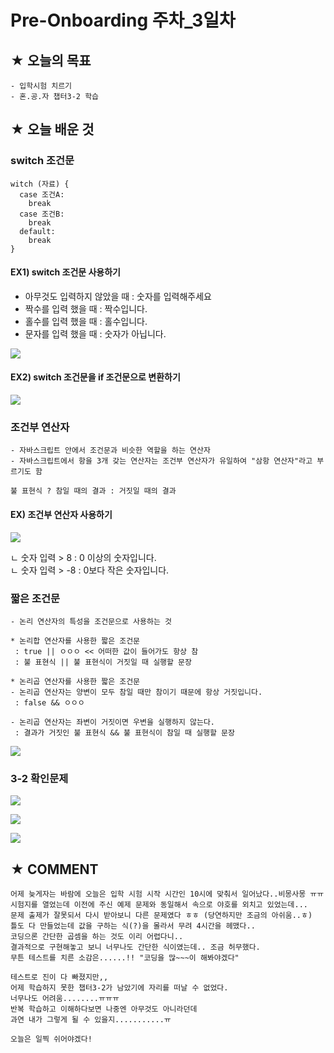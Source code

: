 # Pre-Onboarding 주차_3일차

## ★ 오늘의 목표

```
- 입학시험 치르기
- 혼.공.자 챕터3-2 학습
```

## ★ 오늘 배운 것

### switch 조건문
```
witch (자료) {
  case 조건A:
    break
  case 조건B:
    break
  default:
    break
}
```
#### EX1) switch 조건문 사용하기
* 아무것도 입력하지 않았을 때 : 숫자를 입력해주세요
* 짝수를 입력 했을 때 : 짝수입니다.
* 홀수를 입력 했을 때 : 홀수입니다.
* 문자를 입력 했을 때 : 숫자가 아닙니다.

![](https://user-images.githubusercontent.com/117563796/201095441-d74c6724-47e9-41d8-9023-bbbf7d339073.png)

#### EX2) switch 조건문을 if 조건문으로 변환하기

![](https://user-images.githubusercontent.com/117563796/200769362-33a372b7-0f71-4183-8f80-0c064997f56b.png)

### 조건부 연산자
```
- 자바스크립트 안에서 조건문과 비슷한 역할을 하는 연산자
- 자바스크립트에서 항을 3개 갖는 연산자는 조건부 연산자가 유일하여 "삼항 연산자"라고 부르기도 함

불 표현식 ? 참일 때의 결과 : 거짓일 때의 결과
```

#### EX) 조건부 연산자 사용하기

![](https://user-images.githubusercontent.com/117563796/200770499-972ae2b7-07b0-4ae5-b62c-95452e55330d.png)

ㄴ 숫자 입력 > 8 : 0 이상의 숫자입니다.<br>
ㄴ 숫자 입력 > -8 : 0보다 작은 숫자입니다.

### 짧은 조건문
```
- 논리 연산자의 특성을 조건문으로 사용하는 것

* 논리합 연산자를 사용한 짧은 조건문
 : true || ㅇㅇㅇ << 어떠한 값이 들어가도 항상 참
 : 불 표현식 || 불 표현식이 거짓일 때 실행할 문장
 
* 논리곱 연산자를 사용한 짧은 조건문
- 논리곱 연산자는 양변이 모두 참일 때만 참이기 때문에 항상 거짓입니다.
 : false && ㅇㅇㅇ

- 논리곱 연산자는 좌변이 거짓이면 우변을 실행하지 않는다.
 : 결과가 거짓인 불 표현식 && 불 표현식이 참일 때 실행할 문장
 ```
 
 ![](https://user-images.githubusercontent.com/117563796/200773312-81a4f640-29c3-4da7-8049-8191cbbaddd1.png)
 
### 3-2 확인문제

![](https://user-images.githubusercontent.com/117563796/201046647-5d016491-ad9c-4ec0-884b-70d95f5b889f.png)

![](https://user-images.githubusercontent.com/117563796/201047769-921fd3c9-cce3-40f9-9b18-e43431a13837.png)

![](https://user-images.githubusercontent.com/117563796/201047826-d49f7a13-c418-4fdf-a5f9-efdd092e262b.png)

## ★ COMMENT
```
어제 늦게자는 바람에 오늘은 입학 시험 시작 시간인 10시에 맞춰서 일어났다..비몽사몽 ㅠㅠ
시험지를 열었는데 이전에 주신 예제 문제와 동일해서 속으로 야호를 외치고 있었는데...
문제 출제가 잘못되서 다시 받아보니 다른 문제였다 ㅎㅎ (당연하지만 조금의 아쉬움..ㅎ)
틀도 다 만들었는데 값을 구하는 식(?)을 몰라서 무려 4시간을 헤맸다..
코딩으론 간단한 곱셈을 하는 것도 이리 어렵다니..
결과적으로 구현해놓고 보니 너무나도 간단한 식이였는데.. 조금 허무했다.
무튼 테스트를 치른 소감은......!! "코딩을 많~~~이 해봐야겠다" 

테스트로 진이 다 빠졌지만,,
어제 학습하지 못한 챕터3-2가 남았기에 자리를 떠날 수 없었다.
너무나도 어려움........ㅠㅠㅠ
반복 학습하고 이해하다보면 나중엔 아무것도 아니라던데
과연 내가 그렇게 될 수 있을지...........ㅠ

오늘은 일찍 쉬어야겠다!
```
